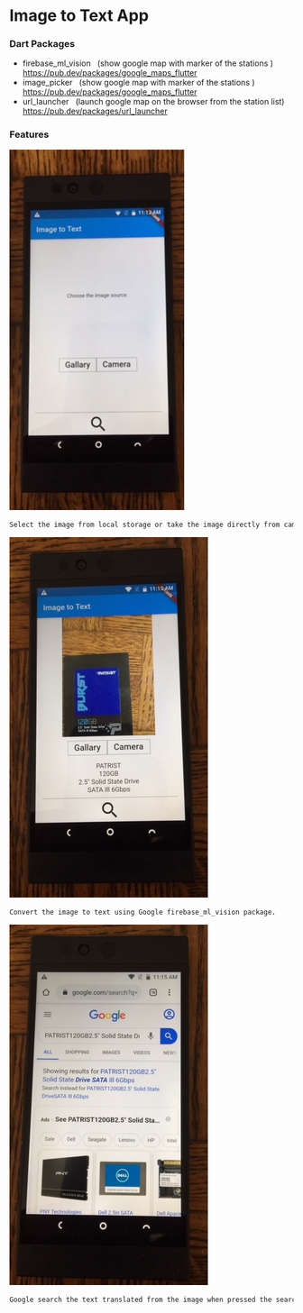 # Image to Text App

### Dart Packages

- firebase_ml_vision &nbsp;&nbsp;(show google map with  marker of the stations )<br />
    https://pub.dev/packages/google_maps_flutter
- image_picker &nbsp;&nbsp;(show google map with  marker of the stations )<br />
    https://pub.dev/packages/google_maps_flutter
- url_launcher &nbsp;&nbsp;(launch google map on the browser from the station list)<br />
    https://pub.dev/packages/url_launcher


### Features
![image](./it_1.jpg)
```sh
Select the image from local storage or take the image directly from camera.
```
![image](./it_2.jpg)
```sh
Convert the image to text using Google firebase_ml_vision package.
```
![image](./it_3.jpg)
```sh
Google search the text translated from the image when pressed the search icon.
```
